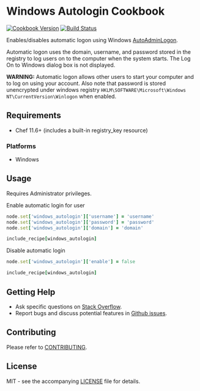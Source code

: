 # Windows Autologin Cookbook

[![Cookbook Version](http://img.shields.io/cookbook/v/windows_autologin.svg?style=flat-square)][cookbook]
[![Build Status](http://img.shields.io/travis/dhoer/chef-windows_autologin.svg?style=flat-square)][travis]

[cookbook]: https://supermarket.chef.io/cookbooks/windows_autologin
[travis]: https://travis-ci.org/dhoer/chef-windows_autologin

Enables/disables automatic logon using Windows 
[AutoAdminLogon](https://technet.microsoft.com/en-us/library/cc939702.aspx).
 
Automatic logon uses the domain, username, and password stored in the registry to log users on to the computer 
when the system starts. The Log On to Windows dialog box is not displayed.

**WARNING:** Automatic logon allows other users to start your computer and to log on using your account. 
Also note that password is stored unencrypted under windows registry 
`HKLM\SOFTWARE\Microsoft\Windows NT\CurrentVersion\Winlogon` when enabled.   
                                                  
## Requirements

- Chef 11.6+ (includes a built-in registry_key resource) 

### Platforms

- Windows

## Usage

Requires Administrator privileges. 

Enable automatic login for user

```ruby
node.set['windows_autologin']['username'] = 'username'
node.set['windows_autologin']['password'] = 'password'
node.set['windows_autologin']['domain'] = 'domain'

include_recipe[windows_autologin]
```

Disable automatic login

```ruby
node.set['windows_autologin']['enable'] = false

include_recipe[windows_autologin]
```

## Getting Help

- Ask specific questions on [Stack Overflow](http://stackoverflow.com/questions/tagged/windows_autologin).
- Report bugs and discuss potential features in
[Github issues](https://github.com/dhoer/chef-windows_autologin/issues).

## Contributing

Please refer to [CONTRIBUTING](https://github.com/dhoer/chef-windows_autologin/blob/master/CONTRIBUTING.md).

## License

MIT - see the accompanying [LICENSE](https://github.com/dhoer/chef-windows_autologin/blob/master/LICENSE.md) file
for details.
